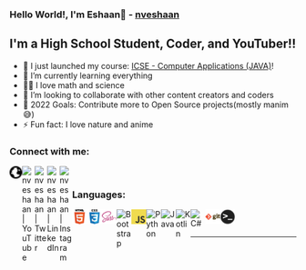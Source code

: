 ### Hello World!, I'm Eshaan👋 - [nveshaan][website]

## I'm a High School Student, Coder, and YouTuber!!

- 🔭 I just launched my course: [ICSE - Computer Applications (JAVA)][course]!
- 🌱 I’m currently learning everything
- 🧑‍🔬 I love math and science
- 👯 I’m looking to collaborate with other content creators and coders
- 🥅 2022 Goals: Contribute more to Open Source projects(mostly manim😅)
- ⚡ Fun fact: I love nature and anime

### Connect with me:

[<img align="left" alt="nveshaan" width="22px" src="https://raw.githubusercontent.com/iconic/open-iconic/master/svg/globe.svg" />][website]
[<img align="left" alt="nveshaan | YouTube" width="22px" src="https://cdn.jsdelivr.net/npm/simple-icons@v3/icons/youtube.svg" />][youtube]
[<img align="left" alt="nveshaan | Twitter" width="22px" src="https://cdn.jsdelivr.net/npm/simple-icons@v3/icons/twitter.svg" />][twitter]
[<img align="left" alt="nveshaan | LinkedIn" width="22px" src="https://cdn.jsdelivr.net/npm/simple-icons@v3/icons/linkedin.svg" />][linkedin]
[<img align="left" alt="nveshaan | Instagram" width="22px" src="https://cdn.jsdelivr.net/npm/simple-icons@v3/icons/instagram.svg" />][instagram]

<br />

### Languages:

<img align="left" alt="HTML5" width="26px" src="https://raw.githubusercontent.com/github/explore/80688e429a7d4ef2fca1e82350fe8e3517d3494d/topics/html/html.png" />
<img align="left" alt="CSS3" width="26px" src="https://raw.githubusercontent.com/github/explore/80688e429a7d4ef2fca1e82350fe8e3517d3494d/topics/css/css.png" />
<img align="left" alt="Sass" width="26px" src="https://raw.githubusercontent.com/github/explore/80688e429a7d4ef2fca1e82350fe8e3517d3494d/topics/sass/sass.png" />
<img align="left" alt="Bootstrap" width="26px" src="https://upload.wikimedia.org/wikipedia/commons/thumb/b/b2/Bootstrap_logo.svg/220px-Bootstrap_logo.svg.png" />
<img align="left" alt="JavaScript" width="26px" src="https://raw.githubusercontent.com/github/explore/80688e429a7d4ef2fca1e82350fe8e3517d3494d/topics/javascript/javascript.png" />
<img align="left" alt="Python" width="26px" src="https://upload.wikimedia.org/wikipedia/commons/thumb/c/c3/Python-logo-notext.svg/1024px-Python-logo-notext.svg.png" />
<img align="left" alt="Java" width="26px" src="https://toppng.com/uploads/preview/java-logo-11609365784e4gmvr3iyr.png" />
<img align="left" alt="Kotlin" width="26px" src="https://sdtimes.com/wp-content/uploads/2019/10/1200px-Kotlin-logo.svg_.png" />
<img align="left" alt="C#" width="26px" src="https://seeklogo.com/images/C/c-sharp-c-logo-02F17714BA-seeklogo.com.png" />
<img align="left" alt="Git" width="26px" src="https://raw.githubusercontent.com/github/explore/80688e429a7d4ef2fca1e82350fe8e3517d3494d/topics/git/git.png" />
<img align="left" alt="Terminal" width="26px" src="https://raw.githubusercontent.com/github/explore/80688e429a7d4ef2fca1e82350fe8e3517d3494d/topics/terminal/terminal.png" />

<br />
<br />

---



[website]: https://nveshaan.github.io/nveshaan/
[course]: https://youtube.com/playlist?list=PLUaskoKWGLbE_u35ra2gdFg1iJktrVUK4
[twitter]: https://twitter.com/Eshaan84692320
[youtube]: https://www.youtube.com/channel/UCMavaYUPeE-bwheMerEIpJg/featured
[instagram]: https://instagram.com/nveshaan
[linkedin]: https://linkedin.com/in/nveshaan
